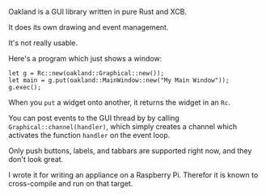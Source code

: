 Oakland is a GUI library written in pure Rust and XCB.

It does its own drawing and event management.

It's not really usable.

Here's a program which just shows a window:


```
let g = Rc::new(oakland::Graphical::new());
let main = g.put(oakland::MainWindow::new("My Main Window"));
g.exec();
```

When you `put` a widget onto another, it returns the widget
in an `Rc`.

You can post events to the GUI thread by by calling
`Graphical::channel(handler)`, which simply creates a channel
which activates the function `handler` on the event loop.

Only push buttons, labels, and tabbars are supported right now,
and they don't look great.

I wrote it for writing an appliance on a Raspberry Pi. Therefor
it is known to cross-compile and run on that target.
